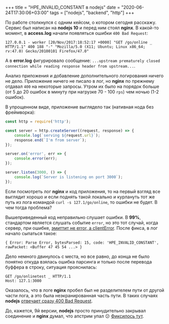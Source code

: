 +++
title = "HPE_INVALID_CONSTANT в nodejs"
date = "2020-06-24T17:30:06+03:00"
tags = ["nodejs", "backend", "http"]
+++

По работе столкнулся с одним кейсом, о котором сегодня расскажу. Сервис был написан на **nodejs 10** и перед ним стоял
**nginx**. В какой-то момент, в **access.log** начали появляться ошибки `400 Bad Request`:

```text
127.0.0.1 - worker [20/Nov/2017:18:52:17 +0000] "GET /go/online _ HTTP/1.1" 400 188 "-" "Mozilla/5.0 (X11; Ubuntu; Linux x86_64; rv:47.0) Gecko/20100101 Firefox/47.0"
```

А в **error.log** фигурировало сообщение: `...upstream prematurely closed connection while reading response header from upstream...`.

Анализ приложения и добавление дополнительного логирования ничего не дело. Приложение ничего не писало в лог, но
**nginx** по прежнему отдавал `400` на некоторые запросы. Утром их было на порядок больше (от 5 до 20 ошибок в минуту
при нагрузке 70 - 100 `rps`) чем ночью (1-2 ошибок).

В упрощенном виде, приложение выглядело так (нативная нода без фреймворка):

```javascript
const http = require('http');

const server = http.createServer((request, response) => {
    console.log(`serving ${request.url}`);
    response.end(`I'm from server`);
});

server.on('error', err => {
    console.error(err);
});

server.listen(3000, () => {
    console.log(`Server is listening on port 3000`);
});
```

Если посмотреть лог **nginx** и код приложения, то на первый взгляд все выглядит хорошо и если поднять такой локально и
курлануть тот же путь из лога командой `curl -s 127.1/go/online`, то ошибки не будет. В чем тогда проблема? 

Вышеприведенный код неправильно слушает ошибки. В **99%**, стандартом является слушать событие `error`, но это тот
случай, когда сервер, при ошибке, [эмиттит не error, а clientError](https://github.com/nodejs/node/blob/v10.21.0/lib/_http_server.js#L526).
После фикса, в лог начало сыпаться такое:

```text
{ Error: Parse Error, bytesParsed: 15, code: 'HPE_INVALID_CONSTANT', rawPacket: <Buffer 47 45 54 ...> }
```

Дело немного двинулось с места, но все равно, до конца не было понятно откуда взялась ошибка парсинга и только
после перевода буффера в строку, ситуация прояснилась:

```text
GET /go/onlinetest _ HTTP/1.1
Host: 127.1:3000
```

Оказалось, что в логе **nginx** пробел был не разделителем пути от другой части лога, а это была неэкранированная часть
пути. В таких случаях **nodejs** [отвечает сразу 400 Bad Request](https://github.com/nodejs/node/blob/v10.21.0/lib/_http_server.js#L528).

До, кажется, 9й версии, **nodejs** просто принудительно закрывал соединение и **nginx** думал, что апстрим упал 😕
[Фиксилось тут](https://github.com/nodejs/node/pull/15324).